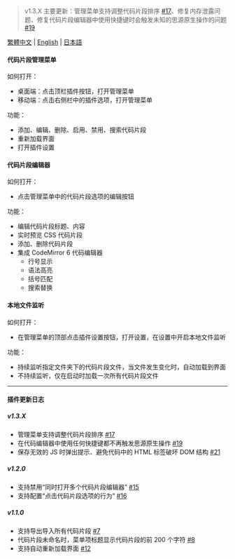 > v1.3.X 主要更新：管理菜单支持调整代码片段排序 [#17](https://github.com/TCOTC/snippets/issues/17)、修复内存泄露问题、修复代码片段编辑器中使用快捷键时会触发未知的思源原生操作的问题 [#19](https://github.com/TCOTC/snippets/issues/19)

[繁體中文](https://github.com/TCOTC/snippets/blob/main/README_zh_CHT.md) | [English](https://github.com/TCOTC/snippets/blob/main/README.md) | [日本語](https://github.com/TCOTC/snippets/blob/main/README_ja_JP.md)

#### 代码片段管理菜单

如何打开：

- 桌面端：点击顶栏插件按钮，打开管理菜单
- 移动端：点击右侧栏中的插件选项，打开管理菜单

功能：

- 添加、编辑、删除、启用、禁用、搜索代码片段
- 重新加载界面
- 打开插件设置

#### 代码片段编辑器

如何打开：

- 点击管理菜单中的代码片段选项的编辑按钮

功能：

- 编辑代码片段标题、内容
- 实时预览 CSS 代码片段
- 添加、删除代码片段
- 集成 CodeMirror 6 代码编辑器
  - 行号显示
  - 语法高亮
  - 括号匹配
  - 搜索替换

#### 本地文件监听

如何打开：

- 在管理菜单的顶部点击插件设置按钮，打开设置，在设置中开启本地文件监听

功能：

- 持续监听指定文件夹下的代码片段文件，当文件发生变化时，自动加载到界面
- 不持续监听，仅在启动时加载一次所有代码片段文件

---

#### 插件更新日志

##### v1.3.X

- 管理菜单支持调整代码片段排序 [#17](https://github.com/TCOTC/snippets/issues/17)
- 在代码编辑器中使用任何快捷键都不再触发思源原生操作 [#19](https://github.com/TCOTC/snippets/issues/19)
- 保存无效的 JS 时弹出提示、避免代码中的 HTML 标签破坏 DOM 结构 [#21](https://github.com/TCOTC/snippets/issues/21)

##### v1.2.0

- 支持禁用“同时打开多个代码片段编辑器” [#15](https://github.com/TCOTC/snippets/issues/15)
- 支持配置“点击代码片段选项的行为” [#16](https://github.com/TCOTC/snippets/issues/16)

##### v1.1.0

- 支持导出导入所有代码片段 [#7](https://github.com/TCOTC/snippets/issues/7)
- 代码片段未命名时，菜单项标题显示代码片段的前 200 个字符 [#8](https://github.com/TCOTC/snippets/issues/8)
- 支持自动重新加载界面 [#12](https://github.com/TCOTC/snippets/issues/12)